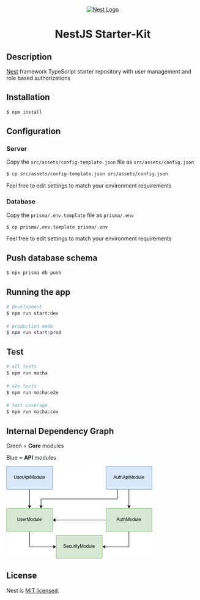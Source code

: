 <p align="center">
  <a href="http://nestjs.com/" target="blank"><img src="https://nestjs.com/img/logo_text.svg" width="320" alt="Nest Logo" /></a>
</p>
<h1 align="center">NestJS Starter-Kit</h1>


## Description

[Nest](https://github.com/nestjs/nest) framework TypeScript starter repository with user management and role based authorizations

## Installation

```bash
$ npm install
```

## Configuration
### Server
Copy the `src/assets/config-template.json` file as `src/assets/config.json`
```bash
$ cp src/assets/config-template.json src/assets/config.json
```
Feel free to edit settings to match your environment requirements


### Database

Copy the `prisma/.env.template` file as `prisma/.env`
```bash
$ cp prisma/.env.template prisma/.env
```
Feel free to edit settings to match your environment requirements

## Push database schema

```bash
$ npx prisma db push
```

## Running the app

```bash
# development
$ npm run start:dev

# production mode
$ npm run start:prod
```

## Test

```bash
# all tests
$ npm run mocha

# e2e tests
$ npm run mocha:e2e

# test coverage
$ npm run mocha:cov
```

## Internal Dependency Graph

Green = **Core** modules

Blue = **API** modules

![Dependency graph](doc/dependency_graph.png)

## License

Nest is [MIT licensed](LICENSE).
